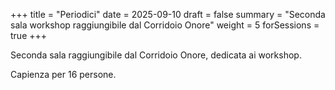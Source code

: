+++
title = "Periodici"
date = 2025-09-10
draft = false
summary = "Seconda sala workshop raggiungibile dal Corridoio Onore"
weight = 5
forSessions = true
+++

Seconda sala raggiungibile dal Corridoio Onore, dedicata ai workshop.

Capienza per 16 persone.
